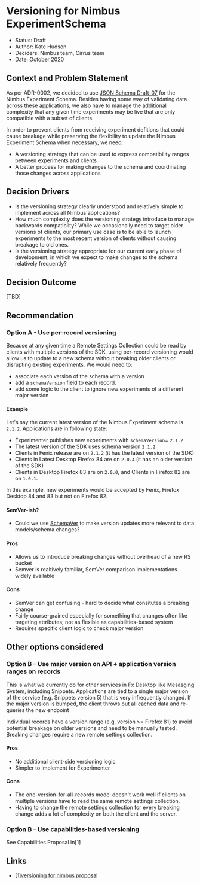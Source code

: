 # Versioning for Nimbus ExperimentSchema

- Status: Draft
- Author: Kate Hudson
- Deciders: Nimbus team, Cirrus team
- Date: October 2020

## Context and Problem Statement

As per ADR-0002, we decided to use
[JSON Schema Draft-07](https://tools.ietf.org/html/draft-handrews-json-schema-01) for the Nimbus
Experiment Schema. Besides having some way of validating data across these applications, we also
have to manage the additional complexity that any given time experiments may be live that are only
compatible with a subset of clients.

In order to prevent clients from receiving experiment defitions that could cause breakage while
preserving the flexibility to update the Nimbus Experiment Schema when necessary, we need:

- A versioning strategy that can be used to express compatibility ranges between experiments and
  clients
- A better process for making changes to the schema and coordinating those changes across
  applications

## Decision Drivers

- Is the versioning strategy clearly understood and relatively simple to implement across all Nimbus
  applications?
- How much complexity does the versioning strategy introduce to manage backwards compatibilty? While
  we occasionally need to target older versions of clients, our primary use case is to be able to
  launch experiments to the most recent version of clients without causing breakage to old ones.
- Is the versioning strategy appropriate for our current early phase of development, in which we
  expect to make changes to the schema relatively frequently?

## Decision Outcome

[TBD]

## Recommendation

### Option A - Use per-record versioning

Because at any given time a Remote Settings Collection could be read by clients with multiple
versions of the SDK, using per-record versioning would allow us to update to a new schema without
breaking older clients or disrupting existing experiments. We would need to:

- associate each version of the schema with a version
- add a `schemaVersion` field to each record.
- add some logic to the client to ignore new experiments of a different major version

#### Example

Let's say the current latest version of the Nimbus Experiment schema is `2.1.2`. Applications are in
following state:

- Experimenter publishes new experiments with `schemaVersion`= `2.1.2`
- The latest version of the SDK uses schema version `2.1.2`
- Clients in Fenix release are on `2.1.2` (it has the latest version of the SDK)
- Clients in Latest Desktop Firefox 84 are on `2.0.4` (it has an older version of the SDK)
- Clients in Desktop Firefox 83 are on `2.0.0`, and Clients in Firefox 82 are on `1.0.1`.

In this example, new experiments would be accepted by Fenix, Firefox Desktop 84 and 83 but not on
Firefox 82.

#### SemVer-ish?

- Could we use
  [SchemaVer](https://snowplowanalytics.com/blog/2014/05/13/introducing-schemaver-for-semantic-versioning-of-schemas/)
  to make version updates more relevant to data models/schema changes?

#### Pros

- Allows us to introduce breaking changes without overhead of a new RS bucket
- Semver is realtively familiar, SemVer comparison implementations widely available

#### Cons

- SemVer can get confusing - hard to decide what consitutes a breaking change
- Fairly course-grained especially for something that changes often like targeting attributes; not
  as flexible as capabilities-based system
- Requires specific client logic to check major version

## Other options considered

### Option B - Use major version on API + application version ranges on records

This is what we currently do for other services in Fx Desktop like Mesasging System, including
Snippets. Applications are tied to a single major version of the service (e.g. Snippets version 5)
that is very infrequently changed. If the major version is bumped, the client throws out all cached
data and re-queries the new endpoint

Individual records have a version range (e.g. version >= Firefox 81) to avoid potential breakage on
older versions and need to be manually tested. Breaking changes require a new remote settings
collection.

#### Pros

- No additional client-side versioning logic
- Simpler to implement for Experimenter

#### Cons

- The one-version-for-all-records model doesn't work well if clients on multiple versions have to
  read the same remote settings collection.
- Having to change the remote settings collection for every breaking change adds a lot of complexity
  on both the client and the server.

### Option B - Use capabilities-based versioning

See Capabilities Proposal in[1]

## Links

- [1][versioning for nimbus proposal](https://docs.google.com/document/d/1dmO94BjFtdSzsN9z9tuRrc-QIUKC9DLQdk-66f9V3Dg/edit#)
